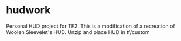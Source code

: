 # hudwork
Personal HUD project for TF2. 
This is a modification of a recreation of Woolen Sleevelet's HUD. 
Unzip and place HUD in tf/custom
